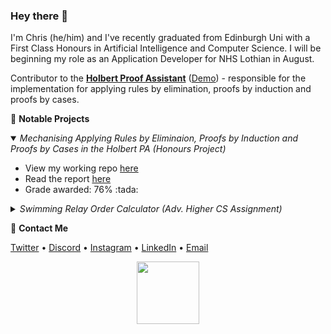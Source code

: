 ### Hey there 👋

I'm Chris (he/him) and I've recently graduated from Edinburgh Uni with a First Class Honours in Artificial Intelligence and Computer Science. I will be beginning my role as an Application Developer for NHS Lothian in August.

Contributor to the **[Holbert Proof Assistant](https://github.com/liamoc/holbert)** ([Demo](http://liamoc.net/holbert/)) - responsible for the implementation for applying rules by elimination, proofs by induction and proofs by cases.

📌 **Notable Projects**
<details open>
  <summary>
  <i>Mechanising Applying Rules by Eliminaion, Proofs by Induction and Proofs by Cases in the Holbert PA (Honours Project)</i>
  </summary>
  <ul>
    <li>View my working repo <a href="https://github.com/chrisjpm/holbert">here</a>
    <li>Read the report <a href="https://github.com/chrisjpm/holbert/blob/master/report.pdf">here</a></li>
    <li>Grade awarded: 76% :tada:</li>
  </ul>
</details>

<details>
  <summary>
  <i>Swimming Relay Order Calculator (Adv. Higher CS Assignment)</i>
  </summary>
  <ul>
    <li>View my working repo <a href="https://github.com/chrisjpm/swimming-relay-order-calculator">here</a>
    <li>Grade awarded: 100% :tada:</li>
  </ul>
</details>

💬 **Contact Me**

[Twitter](https://twitter.com/chris_jpm) • [Discord](https://discordapp.com/users/193460910486978560) • [Instagram](https://instagram.com/chris_jpm) • [LinkedIn](https://linkedin.com/in/chris-jpm) • [Email](mailto:chrispercevalmaxwell@gmail.com)

<!-- :floppy_disk: **Download my CV <a href="https://tinyurl.com/ChrisPMCV">here</a>!** -->
<!-- <p align="center">
  <img src="https://github-readme-stats.vercel.app/api?username=cpuved&count_private=true&show_icons=true&bg_color=161b22&hide_border=true&title_color=fff&icon_color=fff&text_color=8b949e&custom_title=Stats for Nerds">
</p> -->
<!-- <br /> -->
<!-- <p align='center'>
  <img src="https://badges.pufler.dev/years/cpuved/"/>
  <span>⠀⠀⠀</span>
  <img src="https://badges.pufler.dev/commits/yearly/cpuved"/>
  <span>⠀⠀⠀</span>
  <img src="https://badges.pufler.dev/visits/cpuved/cpuved"/> 
</p>
 -->
<!-- <br />
<p align="center">
  <img height="320" src="https://cr-ss-service.azurewebsites.net/api/ScreenShot?widget=summary&username=chrisjpm">
</p> -->
<p align="center">
  <img height="100" wdith="100" src="https://mir-s3-cdn-cf.behance.net/project_modules/disp/35771931234507.564a1d2403b3a.gif">
</p>

